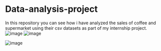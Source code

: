 # Data-analysis-project
In this repository you can see how i have analyzed the sales of coffee and supermarket using their csv datasets as part of my internship project.
![image](https://github.com/user-attachments/assets/2d405826-8f74-46dd-afbf-b33d340032a9)
![image](https://github.com/user-attachments/assets/28267ca6-78ea-467c-bbf7-45d7aaba205a)

![image](https://github.com/user-attachments/assets/21cd02ca-1595-4c76-a907-cb73440fa70f)

